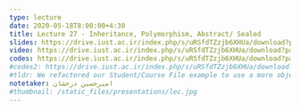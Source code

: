 ```yaml
---
type: lecture
date: 2020-05-18T8:00:00+4:30
title: Lecture 27 - Inheritance, Polymorphism, Abstract/ Sealed
slides: https://drive.iust.ac.ir/index.php/s/uRSfdTZzjb6XHUa/download?path=%2FSlides&files=S27.pdf
video: https://drive.iust.ac.ir/index.php/s/uRSfdTZzjb6XHUa/download?path=%2FVideos&files=S27.mp4
codes: https://drive.iust.ac.ir/index.php/s/uRSfdTZzjb6XHUa/download?path=%2FCodes&files=S27.zip
#codes2: https://drive.iust.ac.ir/index.php/s/uRSfdTZzjb6XHUa/download?path=%2FCodes&files=lab2.zip
#tldr: We refactored our Student/Course File example to use a more object oriented design and approach. We also introduced static functions and variables.
notetaker: امیرحسین درخشان
#thumbnail: /static_files/presentations/lec.jpg
---
```

